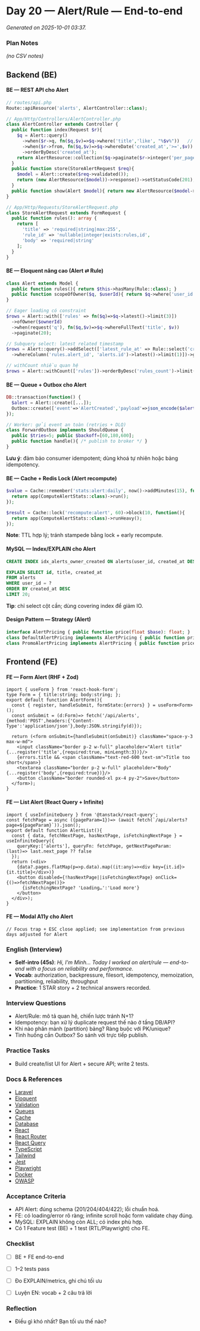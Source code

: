 # Day 20 — Alert/Rule — End-to-end

_Generated on 2025-10-01 03:37._

### Plan Notes
_(no CSV notes)_

## Backend (BE)

#### BE — REST API cho Alert
```php
// routes/api.php
Route::apiResource('alerts', AlertController::class);

// App/Http/Controllers/AlertController.php
class AlertController extends Controller {
  public function index(Request $r){
    $q = Alert::query()
      ->when($r->q, fn($q,$v)=>$q->where('title','like', "%$v%"))   // search
      ->when($r->from, fn($q,$v)=>$q->whereDate('created_at','>=',$v)) // filter
      ->orderByDesc('created_at');
    return AlertResource::collection($q->paginate($r->integer('per_page',20)));
  }
  public function store(StoreAlertRequest $req){
    $model = Alert::create($req->validated());
    return (new AlertResource($model))->response()->setStatusCode(201);
  }
  public function show(Alert $model){ return new AlertResource($model->load('rules')); }
}

// App/Http/Requests/StoreAlertRequest.php
class StoreAlertRequest extends FormRequest {
  public function rules(): array {
    return [
      'title' => 'required|string|max:255',
      'rule_id' => 'nullable|integer|exists:rules,id',
      'body' => 'required|string'
    ];
  }
}
```

#### BE — Eloquent nâng cao (Alert ⇄ Rule)
```php
class Alert extends Model {
  public function rules(){ return $this->hasMany(Rule::class); }
  public function scopeOfOwner($q, $userId){ return $q->where('user_id',$userId); }
}

// Eager loading có constraint
$rows = Alert::with(['rules' => fn($q)=>$q->latest()->limit(3)])
  ->ofOwner($ownerId)
  ->when(request('q'), fn($q,$v)=>$q->whereFullText('title', $v))
  ->paginate(20);

// Subquery select: latest related timestamp
$rows = Alert::query()->addSelect(['latest_rule_at' => Rule::select('created_at')
  ->whereColumn('rules.alert_id', 'alerts.id')->latest()->limit(1)])->get();

// withCount nhiều quan hệ
$rows = Alert::withCount(['rules'])->orderByDesc('rules_count')->limit(50)->get();
```

#### BE — Queue + Outbox cho Alert
```php
DB::transaction(function() {
  $alert = Alert::create([...]);
  Outbox::create(['event'=>'AlertCreated','payload'=>json_encode($alert)]);
});

// Worker: gửi event an toàn (retries + DLQ)
class ForwardOutbox implements ShouldQueue {
  public $tries=5; public $backoff=[60,180,600];
  public function handle(){ /* publish to broker */ }
}
```
**Lưu ý**: đảm bảo consumer idempotent; dùng khoá tự nhiên hoặc bảng idempotency.


#### BE — Cache + Redis Lock (Alert recompute)
```php
$value = Cache::remember('stats:alert:daily', now()->addMinutes(15), function(){
  return app(ComputeAlertStats::class)->run();
});

$result = Cache::lock('recompute:alert', 60)->block(10, function(){
  return app(ComputeAlertStats::class)->runHeavy();
});
```
**Note**: TTL hợp lý; tránh stampede bằng lock + early recompute.


#### MySQL — Index/EXPLAIN cho Alert
```sql
CREATE INDEX idx_alerts_owner_created ON alerts(user_id, created_at DESC);

EXPLAIN SELECT id, title, created_at
FROM alerts
WHERE user_id = ?
ORDER BY created_at DESC
LIMIT 20;
```
**Tip**: chỉ select cột cần; dùng covering index để giảm IO.


#### Design Pattern — Strategy (Alert)
```php
interface AlertPricing { public function price(float $base): float; }
class DefaultAlertPricing implements AlertPricing { public function price($b){return $b;} }
class PromoAlertPricing implements AlertPricing { public function price($b){return $b*0.9;} }
```

## Frontend (FE)

#### FE — Form Alert (RHF + Zod)
```tsx
import { useForm } from 'react-hook-form';
type Form = { title:string; body:string; };
export default function AlertForm(){
  const { register, handleSubmit, formState:{errors} } = useForm<Form>();
  const onSubmit = (d:Form)=> fetch('/api/alerts',{method:'POST',headers:{'Content-Type':'application/json'},body:JSON.stringify(d)});

  return (<form onSubmit={handleSubmit(onSubmit)} className="space-y-3 max-w-md">
    <input className="border p-2 w-full" placeholder="Alert title" {...register('title',{required:true, minLength:3})}/>
    {errors.title && <span className="text-red-600 text-sm">Title too short</span>}
    <textarea className="border p-2 w-full" placeholder="Body" {...register('body',{required:true})}/>
    <button className="border rounded-xl px-4 py-2">Save</button>
  </form>);
}
```

#### FE — List Alert (React Query + Infinite)
```tsx
import { useInfiniteQuery } from '@tanstack/react-query';
const fetchPage = async ({pageParam=1})=> (await fetch(`/api/alerts?page=${pageParam}`)).json();
export default function AlertList(){
  const { data, fetchNextPage, hasNextPage, isFetchingNextPage } = useInfiniteQuery({
    queryKey:['alerts'], queryFn: fetchPage, getNextPageParam: (last)=> last.next_page ?? false
  });
  return (<div>
    {data?.pages.flatMap(p=>p.data).map((it:any)=><div key={it.id}>{it.title}</div>)}
    <button disabled={!hasNextPage||isFetchingNextPage} onClick={()=>fetchNextPage()}>
      {isFetchingNextPage? 'Loading…':'Load more'}
    </button>
  </div>);
}
```

#### FE — Modal A11y cho Alert
```tsx
// Focus trap + ESC close applied; see implementation from previous days adjusted for Alert
```

### English (Interview)
- **Self-intro (45s)**: *Hi, I'm Minh... Today I worked on alert/rule — end-to-end with a focus on reliability and performance.*
- **Vocab**: authorization, backpressure, filesort, idempotency, memoization, partitioning, reliability, throughput
- **Practice**: 1 STAR story + 2 technical answers recorded.


### Interview Questions
- Alert/Rule: mô tả quan hệ, chiến lược tránh N+1?
- Idempotency: bạn xử lý duplicate request thế nào ở tầng DB/API?
- Khi nào phân mảnh (partition) bảng? Ràng buộc với PK/unique?
- Tình huống cần Outbox? So sánh với trực tiếp publish.


### Practice Tasks
- Build create/list UI for Alert + secure API; write 2 tests.

### Docs & References
- [Laravel](https://laravel.com/docs)
- [Eloquent](https://laravel.com/docs/eloquent)
- [Validation](https://laravel.com/docs/validation)
- [Queues](https://laravel.com/docs/queues)
- [Cache](https://laravel.com/docs/cache)
- [Database](https://dev.mysql.com/doc/)
- [React](https://react.dev/learn)
- [React Router](https://reactrouter.com/en/main)
- [React Query](https://tanstack.com/query/latest)
- [TypeScript](https://www.typescriptlang.org/docs/)
- [Tailwind](https://tailwindcss.com/docs)
- [Jest](https://jestjs.io/docs/getting-started)
- [Playwright](https://playwright.dev/docs/intro)
- [Docker](https://docs.docker.com/)
- [OWASP](https://owasp.org/www-project-top-ten/)

### Acceptance Criteria
- API Alert: đúng schema (201/204/404/422); lỗi chuẩn hoá.
- FE: có loading/error rõ ràng; infinite scroll hoặc form validate chạy đúng.
- MySQL: EXPLAIN không còn ALL; có index phù hợp.
- Có 1 Feature test (BE) + 1 test (RTL/Playwright) cho FE.


### Checklist
- [ ] BE + FE end-to-end
- [ ] 1–2 tests pass
- [ ] Đo EXPLAIN/metrics, ghi chú tối ưu
- [ ] Luyện EN: vocab + 2 câu trả lời


### Reflection
- Điều gì khó nhất? Bạn tối ưu thế nào?